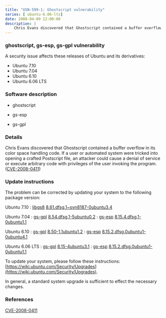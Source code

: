 ```yaml
---
title: "USN-599-1: Ghostscript vulnerability"
series: [ ubuntu-6.06-lts]
date: 2008-04-09 12:00:00
description: |
    Chris Evans discovered that Ghostscript contained a buffer overflow in its color space handling code. If a user or automated system were tricked into opening a crafted Postscript file, an attacker could cause a denial of service or execute arbitrary code with privileges of the user invoking the program. ([CVE-2008-0411](http://people.ubuntu.com/~ubuntu-security/cve/CVE-2008-0411)) 
--- 
```

 
### ghostscript, gs-esp, gs-gpl vulnerability

A security issue affects these releases of Ubuntu and its derivatives:

* Ubuntu 7.10
* Ubuntu 7.04
* Ubuntu 6.10
* Ubuntu 6.06 LTS

### Software description

* ghostscript 

* gs-esp 

* gs-gpl 

### Details

Chris Evans discovered that Ghostscript contained a buffer overflow in its color space handling code. If a user or automated system were tricked into opening a crafted Postscript file, an attacker could cause a denial of service or execute arbitrary code with privileges of the user invoking the program. ([CVE-2008-0411](http://people.ubuntu.com/~ubuntu-security/cve/CVE-2008-0411)) 

### Update instructions

The problem can be corrected by updating your system to the following package version:

Ubuntu 7.10
 : [libgs8](https://launchpad.net/ubuntu/+source/ghostscript) <span> [8.61.dfsg.1~svn8187-0ubuntu3.4](https://launchpad.net/ubuntu/+source/ghostscript/8.61.dfsg.1~svn8187-0ubuntu3.4) </span> 

Ubuntu 7.04
 : [gs-gpl](https://launchpad.net/ubuntu/+source/gs-gpl) <span> [8.54.dfsg.1-5ubuntu0.2](https://launchpad.net/ubuntu/+source/gs-gpl/8.54.dfsg.1-5ubuntu0.2) </span> 
 : [gs-esp](https://launchpad.net/ubuntu/+source/gs-esp) <span> [8.15.4.dfsg.1-0ubuntu1.1](https://launchpad.net/ubuntu/+source/gs-esp/8.15.4.dfsg.1-0ubuntu1.1) </span> 

Ubuntu 6.10
 : [gs-gpl](https://launchpad.net/ubuntu/+source/gs-gpl) <span> [8.50-1.1ubuntu1.2](https://launchpad.net/ubuntu/+source/gs-gpl/8.50-1.1ubuntu1.2) </span> 
 : [gs-esp](https://launchpad.net/ubuntu/+source/gs-esp) <span> [8.15.2.dfsg.0ubuntu1-0ubuntu4.1](https://launchpad.net/ubuntu/+source/gs-esp/8.15.2.dfsg.0ubuntu1-0ubuntu4.1) </span> 

Ubuntu 6.06 LTS
 : [gs-gpl](https://launchpad.net/ubuntu/+source/gs-gpl) <span> [8.15-4ubuntu3.1](https://launchpad.net/ubuntu/+source/gs-gpl/8.15-4ubuntu3.1) </span> 
 : [gs-esp](https://launchpad.net/ubuntu/+source/gs-esp) <span> [8.15.2.dfsg.0ubuntu1-0ubuntu1.1](https://launchpad.net/ubuntu/+source/gs-esp/8.15.2.dfsg.0ubuntu1-0ubuntu1.1) </span> 

To update your system, please follow these instructions: [https://wiki.ubuntu.com/Security/Upgrades](https://wiki.ubuntu.com/Security/Upgrades).

In general, a standard system upgrade is sufficient to effect the necessary changes. 

### References

 [CVE-2008-0411](http://people.ubuntu.com/~ubuntu-security/cve/CVE-2008-0411)
 
